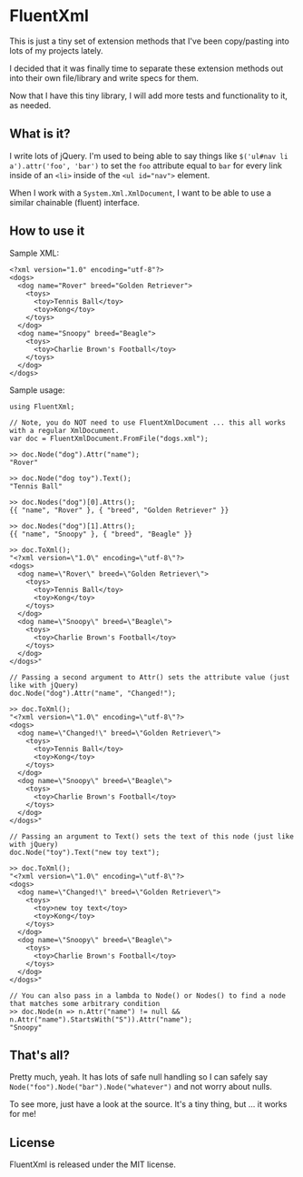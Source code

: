 FluentXml
=========

This is just a tiny set of extension methods that I've been copy/pasting into lots of my projects lately.

I decided that it was finally time to separate these extension methods out into their own file/library and write specs for them.

Now that I have this tiny library, I will add more tests and functionality to it, as needed.

What is it?
-----------

I write lots of jQuery.  I'm used to being able to say things like `$('ul#nav li a').attr('foo', 'bar')` 
to set the `foo` attribute equal to `bar` for every link inside of an `<li>` inside of the `<ul id="nav">` element.

When I work with a `System.Xml.XmlDocument`, I want to be able to use a similar chainable (fluent) interface.

How to use it
-------------

Sample XML:

    <?xml version="1.0" encoding="utf-8"?>
    <dogs>
      <dog name="Rover" breed="Golden Retriever">
        <toys>
          <toy>Tennis Ball</toy>
          <toy>Kong</toy>
        </toys>
      </dog>
      <dog name="Snoopy" breed="Beagle">
        <toys>
          <toy>Charlie Brown's Football</toy>
        </toys>
      </dog>
    </dogs> 

Sample usage:

    using FluentXml;

    // Note, you do NOT need to use FluentXmlDocument ... this all works with a regular XmlDocument.
    var doc = FluentXmlDocument.FromFile("dogs.xml");

    >> doc.Node("dog").Attr("name");
    "Rover"

    >> doc.Node("dog toy").Text();      
    "Tennis Ball"

    >> doc.Nodes("dog")[0].Attrs();     
    {{ "name", "Rover" }, { "breed", "Golden Retriever" }}

    >> doc.Nodes("dog")[1].Attrs(); 
    {{ "name", "Snoopy" }, { "breed", "Beagle" }}

    >> doc.ToXml();
    "<?xml version=\"1.0\" encoding=\"utf-8\"?>
    <dogs>
      <dog name=\"Rover\" breed=\"Golden Retriever\">
        <toys>
          <toy>Tennis Ball</toy>
          <toy>Kong</toy>
        </toys>
      </dog>
      <dog name=\"Snoopy\" breed=\"Beagle\">
        <toys>
          <toy>Charlie Brown's Football</toy>
        </toys>
      </dog>
    </dogs>"

    // Passing a second argument to Attr() sets the attribute value (just like with jQuery)
    doc.Node("dog").Attr("name", "Changed!");

    >> doc.ToXml();                              
    "<?xml version=\"1.0\" encoding=\"utf-8\"?>
    <dogs>
      <dog name=\"Changed!\" breed=\"Golden Retriever\">
        <toys>
          <toy>Tennis Ball</toy>
          <toy>Kong</toy>
        </toys>
      </dog>
      <dog name=\"Snoopy\" breed=\"Beagle\">
        <toys>
          <toy>Charlie Brown's Football</toy>
        </toys>
      </dog>
    </dogs>"

    // Passing an argument to Text() sets the text of this node (just like with jQuery)
    doc.Node("toy").Text("new toy text");

    >> doc.ToXml();                          
    "<?xml version=\"1.0\" encoding=\"utf-8\"?>
    <dogs>
      <dog name=\"Changed!\" breed=\"Golden Retriever\">
        <toys>
          <toy>new toy text</toy>
          <toy>Kong</toy>
        </toys>
      </dog>
      <dog name=\"Snoopy\" breed=\"Beagle\">
        <toys>
          <toy>Charlie Brown's Football</toy>
        </toys>
      </dog>
    </dogs>"

    // You can also pass in a lambda to Node() or Nodes() to find a node that matches some arbitrary condition
    >> doc.Node(n => n.Attr("name") != null && n.Attr("name").StartsWith("S")).Attr("name");
    "Snoopy"

That's all?
-----------

Pretty much, yeah.  It has lots of safe null handling so I can safely say `Node("foo").Node("bar").Node("whatever")` and not worry about nulls.

To see more, just have a look at the source.  It's a tiny thing, but ... it works for me!

License
-------

FluentXml is released under the MIT license.
